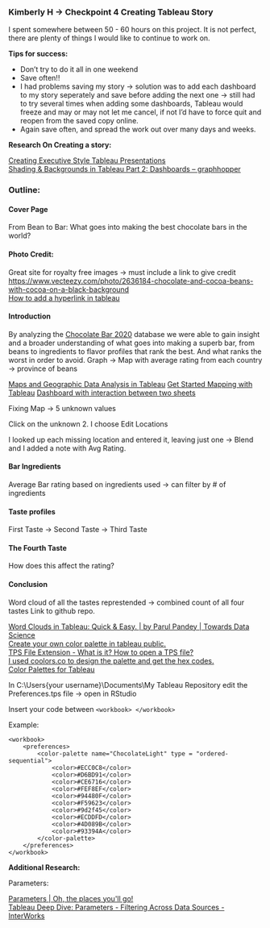 ### Kimberly H -> Checkpoint 4 Creating Tableau Story

I spent somewhere between 50 - 60 hours on this project.  It is not perfect, there are plenty of things I would like to continue to work on.

**Tips for success:**
* Don’t try to do it all in one weekend
* Save often!!  
* I had problems saving my story -> solution was to add each dashboard to my story seperately and save before adding the next one -> still had to try several times when adding some dashboards, Tableau would freeze and may or may not let me cancel, if not I’d have to force quit and reopen from the saved copy online.
* Again save often, and spread the work out over many days and weeks.


**Research On Creating a story:**

[Creating Executive Style Tableau Presentations](https://www.youtube.com/watch?v=JsDxcEH5VeA)  
[Shading & Backgrounds in Tableau Part 2: Dashboards – graphhopper](https://graphhopperblog.wordpress.com/2019/10/17/shading-backgrounds-in-tableau-part-2-dashboards/#:~:text=From%20the%20Dashboard%20menu%2C%20go,on%20top%20of%20the%20dashboard)


### Outline:

#### Cover Page
From Bean to Bar:
What goes into making the best chocolate bars in the world?

#### Photo Credit:

Great site for royalty free images -> must include a link to give credit  
https://www.vecteezy.com/photo/2636184-chocolate-and-cocoa-beans-with-cocoa-on-a-black-background  
[How to add a hyperlink in tableau](https://www.thedataschool.co.uk/paul-hunt/insert-a-hyperlink)


#### Introduction

By analyzing the [Chocolate Bar 2020](https://www.kaggle.com/soroushghaderi/chocolate-bar-2020) database we were able to gain insight and a broader understanding of what goes into making a superb bar, from beans to ingredients to flavor profiles that rank the best. And what ranks the worst in order to avoid.
Graph -> Map with average rating from each country -> province of beans 

[Maps and Geographic Data Analysis in Tableau](https://help.tableau.com/current/pro/desktop/en-us/maps.htm)
[Get Started Mapping with Tableau](https://help.tableau.com/current/pro/desktop/en-us/buildexamples_maps.htm)
[Dashboard with interaction between two sheets](https://community.tableau.com/s/question/0D54T00000C5k9gSAB/dashboard-with-interaction-between-two-sheets)


Fixing Map -> 5 unknown values


Click on the unknown  2. I choose Edit Locations


I looked up each missing location and entered it, leaving just one -> 
Blend and I added a note with Avg Rating.  


#### Bar Ingredients

Average Bar rating based on ingredients used -> can filter by # of ingredients


#### Taste profiles

First Taste -> Second Taste -> Third Taste


#### The Fourth Taste

How does this affect the rating?

#### Conclusion

Word cloud of all the tastes represtended -> combined count of all four tastes
Link to github repo.

[Word Clouds in Tableau: Quick & Easy. | by Parul Pandey | Towards Data Science](https://towardsdatascience.com/word-clouds-in-tableau-quick-easy-e71519cf507a)  
[Create your own color palette in tableau public.](https://www.reddit.com/r/tableau/comments/mvinug/creating_custom_color_palette_in_tableau_public/)  
[TPS File Extension - What is it? How to open a TPS file?](https://filext.com/file-extension/TPS)  
[I used coolors.co to design the palette and get the hex codes.](https://coolors.co/palette/f6e0e4-d6bd91-ce6716-fef8ef-94480f-f59623-5e1c29-ecddfd-4d089b-93394a)  
[Color Palettes for Tableau](https://public.tableau.com/app/profile/datavizard/viz/ColorPalettesforTableau/color)


In C:\Users\{your username}\Documents\My Tableau Repository 
edit the Preferences.tps file -> open in RStudio

Insert your code between `<workbook> </workbook>`

Example:

```
<workbook>
    <preferences>
        <color-palette name="ChocolateLight" type = "ordered-sequential">
            <color>#ECC0C8</color>
            <color>#D6BD91</color>
            <color>#CE6716</color>
            <color>#FEF8EF</color>
            <color>#94480F</color>
            <color>#F59623</color>
            <color>#9d2f45</color>
            <color>#ECDDFD</color>
            <color>#4D089B</color>
            <color>#93394A</color>
        </color-palette>
    </preferences>
</workbook>
```



**Additional Research:**

Parameters:

[Parameters | Oh, the places you'll go!](https://www.youtube.com/watch?v=Xk9HnpmWtsU)  
[Tableau Deep Dive: Parameters - Filtering Across Data Sources - InterWorks](https://interworks.com/blog/rcurtis/2016/06/02/tableau-deep-dive-parameters-filtering-across-data-sources/#:~:text=Remember%2C%20filters%20are%20different%20than,data%20source%2C%20parameters%20are%20not.&text=Parameters%20can%20be%20reused%20across,filter%20across%20different%20data%20sources)






